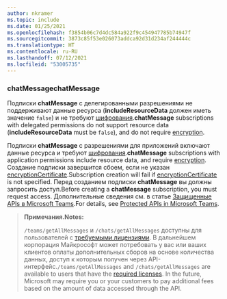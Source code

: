 ```yaml
---
author: nkramer
ms.topic: include
ms.date: 01/25/2021
ms.openlocfilehash: f3854b06c7d4dc584a922f9c454947785b74947f
ms.sourcegitcommit: 3873c85f53e026073addca92d31d234af244444c
ms.translationtype: HT
ms.contentlocale: ru-RU
ms.lasthandoff: 07/12/2021
ms.locfileid: "53005735"
---
```

<!-- markdownlint-disable MD041-->

### <a name="chatmessage"></a><span data-ttu-id="f930a-101">chatMessage</span><span class="sxs-lookup"><span data-stu-id="f930a-101">chatMessage</span></span>

<span data-ttu-id="f930a-102">Подписки **chatMessage** с делегированными разрешениями не поддерживают данные ресурса (**includeResourceData** должен иметь значение `false`) и не требуют [шифрования](/graph/webhooks-with-resource-data).</span><span class="sxs-lookup"><span data-stu-id="f930a-102">**chatMessage** subscriptions with delegated permissions do not support resource data (**includeResourceData** must be `false`), and do not require [encryption](/graph/webhooks-with-resource-data).</span></span>

<span data-ttu-id="f930a-103">Подписки **chatMessage** с разрешениями для приложений включают данные ресурса и требуют [шифрования](/graph/webhooks-with-resource-data).</span><span class="sxs-lookup"><span data-stu-id="f930a-103">**chatMessage** subscriptions with application permissions include resource data, and require [encryption](/graph/webhooks-with-resource-data).</span></span> <span data-ttu-id="f930a-104">Создание подписки завершится сбоем, если не указан [encryptionCertificate](/graph/api/resources/subscription).</span><span class="sxs-lookup"><span data-stu-id="f930a-104">Subscription creation will fail if [encryptionCertificate](/graph/api/resources/subscription) is not specified.</span></span> <span data-ttu-id="f930a-105">Перед созданием подписки **chatMessage** вы должны запросить доступ.</span><span class="sxs-lookup"><span data-stu-id="f930a-105">Before creating a **chatMessage** subscription, you must request access.</span></span> <span data-ttu-id="f930a-106">Дополнительные сведения см. в статье [Защищенные APIs в Microsoft Teams](/graph/teams-protected-apis).</span><span class="sxs-lookup"><span data-stu-id="f930a-106">For details, see [Protected APIs in Microsoft Teams](/graph/teams-protected-apis).</span></span> 

> <span data-ttu-id="f930a-107">**Примечания.**</span><span class="sxs-lookup"><span data-stu-id="f930a-107">**Notes:**</span></span> 
>
><span data-ttu-id="f930a-p102">`/teams/getAllMessages` и `/chats/getAllMessages` доступны для пользователей с [требуемыми лицензиями](https://aka.ms/teams-changenotification-licenses). В дальнейшем корпорация Майкрософт может потребовать у вас или ваших клиентов оплаты дополнительных сборов на основе количества данных, доступ к которым получен через API-интерфейс.</span><span class="sxs-lookup"><span data-stu-id="f930a-p102">`/teams/getAllMessages` and `/chats/getAllMessages` are available to users that have the [required licenses](https://aka.ms/teams-changenotification-licenses). In the future, Microsoft may require you or your customers to pay additional fees based on the amount of data accessed through the API.</span></span>
